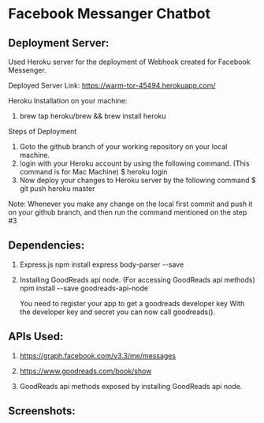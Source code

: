 # Facebook Messanger Chatbot

## Deployment Server:

Used Heroku server for the deployment of Webhook created for Facebook Messenger.

Deployed Server Link: https://warm-tor-45494.herokuapp.com/

Heroku Installation on your machine:
1. brew tap heroku/brew && brew install heroku

Steps of Deployment

1. Goto the github branch of your working repository on your local machine.
2. login with your Heroku account by using the following command. (This command is for Mac Machine)
    $ heroku login 
3. Now deploy your changes to Heroku server by the following command
    $ git push heroku master
    
Note: Whenever you make any change on the local first commit and push it on your github branch, and then run the command mentioned on the step #3


## Dependencies:

1. Express.js
   npm install express body-parser --save
   
2. Installing GoodReads api node. (For accessing GoodReads api methods)
   npm install --save goodreads-api-node 
   
   You need to register your app to get a goodreads developer key With the developer key and secret you can now call goodreads().

## APIs Used:

1. https://graph.facebook.com/v3.3/me/messages

2. https://www.goodreads.com/book/show

3. GoodReads api methods exposed by installing GoodReads api node.



## Screenshots:




